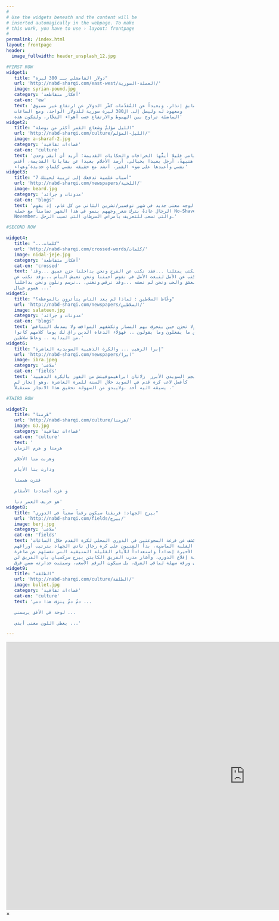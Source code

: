 ```yaml
---
#
# Use the widgets beneath and the content will be
# inserted automagically in the webpage. To make
# this work, you have to use › layout: frontpage
#
permalink: /index.html
layout: frontpage
header:
  image_fullwidth: header_unsplash_12.jpg

#FIRST ROW
widget1:
   title: "دولار القامشلي بــ 380 ليرة"
   url: 'http://nabd-sharqi.com/east-west/العملة-السورية/'
   image: syrian-pound.jpg
   category: 'أفكار متقاطعة'
   cat-en: 'ew'
   text: 'دون سابق إنذار، وبعيداً عن المُقدّمات كشّر الدولار عن ارتفاع غير مسبوق
   ومعهود له وليصل إلى ال380 ليرة سورية للدولار الواحد، ومع الساعات
   الماضيّة تراوح بين الهبوط والارتفاع حسب أهواء التجّار، ولتكون هذه'
widget2:
   title: "الليل مؤلمٌ وشعاع القمر أكثر من بوصلة"
   url: 'http://nabd-sharqi.com/culture/الليل-المؤلم/'
   image: a-sharaf-2.jpg
   category: 'فضاءات ثقافية'
   cat-en: 'culture'
   text: 'ابتعدي ونامي قليلا أيتُّها الخرافات والحكايات القديمة؛ أريد أن أبقى وحدي
   هنيهةً، أرحل بعيدا بخيالي، أرصد الأحلام بعيدا عن بقايانا القديمة، أقدس
   نفسي وأعبدها على ضوء القمر، أنشد مع حقيقة نفسي كلماتٍ جديدة ًوهواء'
widget3:
   title: "7 أسباب علمية تدفعك إلى تربية لحيتك"
   url: 'http://nabd-sharqi.com/newspapers/اللحية/'
   image: beard.jpg
   category: 'مدونات و جرائد'
   cat-en: 'blogs'
   text: 'يتخذ شعر الوجه معنى جديد في شهر نوفمبر/تشرين الثاني من كل عام، إذ يقوم
   الرجال عادةً بترك شعر وجههم ينمو في هذا الشهر تضامناً مع حملة No-Shave
   November، والتي تسعى للتعريف بأمراض السرطان التي تصيب الرجل.'

#SECOND ROW

widget4:
   title: "...كلمات"
   url: 'http://nabd-sharqi.com/crossed-words/كلمات/'
   image: nidal-jeje.jpg
   category: 'أفكار متقاطعة'
   cat-en: 'crossed'
   text: 'ليس كل مانكتب يمثلنا ...فقد نكتب عن الفرح ونحن بداخلنا حزن عميق ...وقد
   نكتب عن اﻷمل لنبعث اﻷمل في نفوس أحبتنا ونحن نعيش اليأس ...وقد نكتب عن
   العشق والحب ونحن لم نعشه ...وقد نرقص ونغني. ..نرسم ونلون ونحن بداخلنا
   هموم جبال ...'
widget5:
   title: "وعَّاظ السلاطين : لماذا لم يعد الناس يتأثرون بالموعظة؟"
   url: 'http://nabd-sharqi.com/newspapers/السلاطين/'
   image: salateen.jpg
   category: 'مدونات و جرائد'
   cat-en: 'blogs'
   text: 'لا تتعجب ولا تحزن حين ينحرف بهم المسار وتكشفهم المواقف ولا يصدمك التناقض
   بين ما يفعلون وما يقولون .. فهؤلاء الدعاة الذين راق لك يوما كلامهم كانوا
   من البداية .. وعاظ سلاطين.'
widget6:
   title: "إبرا الرهيب ... والكرة الذهبية السويدية العاشرة"
   url: 'http://nabd-sharqi.com/newspapers/ابرا'
   image: ibra.jpeg
   category: 'ملاعب'
   cat-en: 'fields'
   text: 'تمكن النجم السويدي الأبرز  زلاتان ابراهيموفيتش من الفوز بالكرة الذهبية
   كأفضل لاعب كرة قدم في السويد خلال السنة للمرة العاشرة ،وهو إنجاز لم
   يسبقه اليه أحد ،ولايبدو من السهولة تحقيق هذا الانجاز مستقبلاً .'

#THIRD ROW

widget7:
   title: "هَرِمنا"
   url: 'http://nabd-sharqi.com/culture/هرمنا/'
   image: GJ.jpg
   category: 'فضاءات ثقافية'
   cat-en: 'culture'
   text: '
   هرمنا و هرم الزمان

   وهربت منا الأحلام

   ودارت بنا الأيام

   فترت هممنا

   و غزت أجسادنا الأسقام

   هو خريف العمر دنا'
widget8:
   title: "بيرج الجهاد: فريقنا سيكون رقماً صعباً في الدوري"
   url: 'http://nabd-sharqi.com/fields/بيرج/'
   image: berj.jpg
   category: 'ملاعب'
   cat-en: 'fields'
   text: 'بعد الكشف عن قرعة المجوعتين في الدوري المحلي لكرة القدم خلال الساعات
   القلية الماضية، بدأ الفنيون على كرة رجال نادي الجهاد بترتيب أوراقهم
   الأخيرة إعداداً واستعداداً للأيام القليلة المتبقية التي تفصلهم عن صافرة
   بداية إقلاع الدوري، وأشار مدرب الفريق الكابتن بيرج سركسيان بأن الفريق لن
   يكون ورقة سهلة لباقي الفرق، بل سيكون الرقم الأصعب، وسيثبت جدارته ضمن فرق'
widget9:
   title: "الطلقة"
   url: 'http://nabd-sharqi.com/culture/الطلقة/'
   image: bullet.jpg
   category: 'فضاءات ثقافية'
   cat-en: 'culture'
   text: 'دمٌ دمٌ ينزف هذا دمي ...

   لوحة في الأفق يرسمني ...

   يعطي اللون معنى أبدي ...'

---
```


<div id="videoModal" class="reveal-modal large" data-reveal="">
  <div class="flex-video widescreen vimeo" style="display: block;">
    <iframe width="1280" height="720" src="https://www.youtube.com/embed/3b5zCFSmVvU" frameborder="0" allowfullscreen></iframe>
  </div>
  <a class="close-reveal-modal">&#215;</a>
</div>
